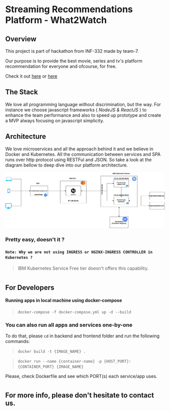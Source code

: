 # Streaming Recommendations Platform - What2Watch

## Overview
This project is part of hackathon from INF-332 made by team-7.

Our purpose is to provide the best movie, series and tv's platform recommendation for everyone and ofcourse, for free.

Check it out [here](http://what2watch.pratica.me/) or [here](http://what2watch.simeao.com.br/)

## The Stack
We love all programming language without discrimination, but the way. For instance we choose javascript frameworks ( *NodeJS & ReactJS* ) to enhance the team performance and also to speed up prototype and create a MVP always focusing on javascript simplicity.

## Architecture
We love microservices and all the approach behind it and we believe in Docker and Kubernetes. 
All the communication between services and SPA runs over http protocol using RESTFul and JSON.
So take a look at the diagram bellow to deep dive into our platform architecture.

![Architecture](architecture-v1.png)

### Pretty easy, doesn't it ?

#### `Note: Why we are not using INGRESS or NGINX-INGRESS CONTROLLER in Kubernetes ?`
> IBM Kubernetes Service Free tier doesn't offers this capability.

#

## For Developers
#### Running apps in local machine using docker-compose
> `docker-compose -f docker-compose.yml up -d --build`

### You can also run all apps and services one-by-one
To do that, please `cd` in backend and frontend folder and run the following commands:

> `docker build -t {IMAGE_NAME} .`

> `docker run --name {container-name} -p {HOST_PORT}:{CONTAINER_PORT} {IMAGE_NAME}`

Please, check Dockerfile and see which PORT(s) each service/app uses.

#
## For more info, please don't hesitate to contact us. 
